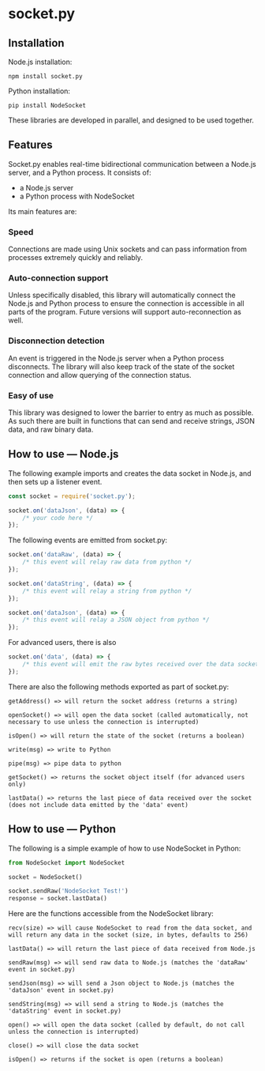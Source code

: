 # socket.py

## Installation

Node.js installation:
```
npm install socket.py
```

Python installation:
```
pip install NodeSocket
```

These libraries are developed in parallel, and designed to be used together.

## Features

Socket.py enables real-time bidirectional communication between a Node.js server, and a Python process. It consists of:

- a Node.js server
- a Python process with NodeSocket

Its main features are:

### Speed

Connections are made using Unix sockets and can pass information from processes extremely quickly and reliably.

### Auto-connection support

Unless specifically disabled, this library will automatically connect the Node.js and Python process to ensure the connection is accessible in all parts of the program. Future versions will support auto-reconnection as well.

### Disconnection detection

An event is triggered in the Node.js server when a Python process disconnects. The library will also keep track of the state of the socket connection and allow querying of the connection status.

### Easy of use

This library was designed to lower the barrier to entry as much as possible. As such there are built in functions that can send and receive strings, JSON data, and raw binary data.

## How to use — Node.js

The following example imports and creates the data socket in Node.js, and then sets up a listener event.
```javascript
const socket = require('socket.py');

socket.on('dataJson', (data) => {
	/* your code here */
});
```

The following events are emitted from socket.py:
```javascript
socket.on('dataRaw', (data) => {
	/* this event will relay raw data from python */
});

socket.on('dataString', (data) => {
	/* this event will relay a string from python */
});

socket.on('dataJson', (data) => {
	/* this event will relay a JSON object from python */
});
```

For advanced users, there is also
```javascript
socket.on('data', (data) => {
	/* this event will emit the raw bytes received over the data socket */
});
```

There are also the following methods exported as part of socket.py:
```
getAddress() => will return the socket address (returns a string)

openSocket() => will open the data socket (called automatically, not necessary to use unless the connection is interrupted)

isOpen() => will return the state of the socket (returns a boolean)

write(msg) => write to Python

pipe(msg) => pipe data to python

getSocket() => returns the socket object itself (for advanced users only)

lastData() => returns the last piece of data received over the socket (does not include data emitted by the 'data' event)
```

## How to use — Python

The following is a simple example of how to use NodeSocket in Python:
```python
from NodeSocket import NodeSocket

socket = NodeSocket()

socket.sendRaw('NodeSocket Test!')
response = socket.lastData()
```

Here are the functions accessible from the NodeSocket library:
```
recv(size) => will cause NodeSocket to read from the data socket, and will return any data in the socket (size, in bytes, defaults to 256)

lastData() => will return the last piece of data received from Node.js

sendRaw(msg) => will send raw data to Node.js (matches the 'dataRaw' event in socket.py)

sendJson(msg) => will send a Json object to Node.js (matches the 'dataJson' event in socket.py)

sendString(msg) => will send a string to Node.js (matches the 'dataString' event in socket.py)

open() => will open the data socket (called by default, do not call unless the connection is interrupted)

close() => will close the data socket

isOpen() => returns if the socket is open (returns a boolean)
```